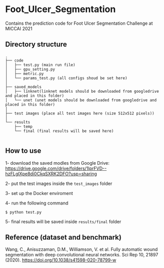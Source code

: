 # Foot_Ulcer_Segmentation
Contains the prediction code for Foot Ulcer Segmentation Challenge at MICCAI 2021


## Directory structure
```
.
├── code
│   ├── test.py (main run file)
│   ├── gpu_setting.py
│   ├── metric.py
│   └── params_test.py (all configs shoud be set here)
│
├── saved_models
│   ├── linknet(linknet models should be downloaded from googledrive and placed in this folder)
│   └── unet (unet models should be downloaded from googledrive and placed in this folder)
│
├── test images (place all test images here (size 512x512 pixels))
│
└── results
    ├── temp
    └── final (final results will be saved here)
 
```

## How to use
1- download the saved modles from Google Drive: https://drive.google.com/drive/folders/1lprFVD--hzFLglXpe8di0CkqSXRK2DFO?usp=sharing

2- put the test images inside the `test_images` folder

3- set up the Docker enviroment

4- run the following command
```
$ python test.py 
```
5- final results will be saved inside `results/final` folder

## Reference (dataset and benchmark)
Wang, C., Anisuzzaman, D.M., Williamson, V. et al. Fully automatic wound segmentation with deep convolutional neural networks. Sci Rep 10, 21897 (2020). https://doi.org/10.1038/s41598-020-78799-w
